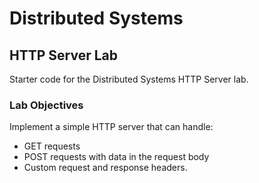 # Distributed Systems
## HTTP Server Lab
Starter code for the Distributed Systems HTTP Server lab.

### Lab Objectives
Implement a simple HTTP server that can handle:
- GET requests
- POST requests with data in the request body
- Custom request and response headers.

